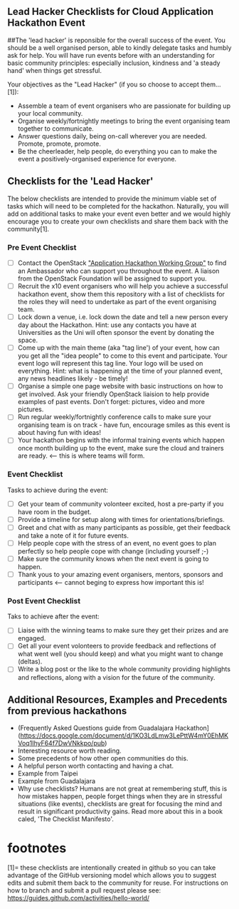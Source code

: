 ## Lead Hacker Checklists for Cloud Application Hackathon Event

##The 'lead hacker' is reponsible for the overall success of the event.  You should be a well organised person, able to kindly delegate tasks and humbly ask for help. You will have run events before with an understanding for basic community principles: especially inclusion, kindness and 'a steady hand' when things get stressful.

Your objectives as the "Lead Hacker" (if you so choose to accept them...[1]):

 * Assemble a team of event organisers who are passionate for building up your local community.
 * Organise weekly/fortnightly meetings to bring the event organising team together to communicate.
 * Answer questions daily, being on-call wherever you are needed.  Promote, promote, promote.
 * Be the cheerleader, help people, do everything you can to make the event a positively-organised experience for everyone.

## Checklists for the 'Lead Hacker'
The below checklists are intended to provide the minimum viable set of tasks which will need to be completed for the hackathon.  Naturally, you will add on additional tasks to make your event even better and we would highly encourage you to create your own checklists and share them back with the community[1].

### Pre Event Checklist

- [ ] Contact the OpenStack ["Application Hackathon Working Group"](https://wiki.openstack.org/wiki/Governance/Foundation/UserCommittee#Working_Groups_and_Teams) to find an Ambassador who can support you throughout the event.  A liaison from the OpenStack Foundation will be assigned to support you.
- [ ] Recruit the x10 event organisers who will help you achieve a successful hackathon event, show them this repository with a list of checklists for the roles they will need to undertake as part of the event organising team.
- [ ] Lock down a venue, i.e. lock down the date and tell a new person every day about the Hackathon.  Hint: use any contacts you have at Universities as the Uni will often sponsor the event by donating the space.
- [ ] Come up with the main theme (aka "tag line') of your event, how can you get all the "idea people" to come to this event and participate.  Your event logo will represent this tag line.  Your logo will be used on everything. Hint: what is happening at the time of your planned event, any news headlines likely - be timely!
- [ ] Organise a simple one page website with basic instructions on how to get involved.  Ask your friendly OpenStack liaision to help provide examples of past events.  Don't forget: pictures, video and more pictures.
- [ ] Run regular weekly/fortnightly conference calls to make sure your organising team is on track - have fun, encourage smiles as this event is about having fun with ideas!
- [ ] Your hackathon begins with the informal training events which happen once month building up to the event, make sure the cloud and trainers are ready.  <-- this is where teams will form.

### Event Checklist

Tasks to achieve during the event:
- [ ] Get your team of community volonteer excited, host a pre-party if you have room in the budget.
- [ ] Provide a timeline for setup along with times for orientations/briefings.
- [ ] Greet and chat with as many participants as possible, get their feedback and take a note of it for future events.
- [ ] Help people cope with the stress of an event, no event goes to plan perfectly so help people cope with change (including yourself ;-)
- [ ] Make sure the community knows when the next event is going to happen.
- [ ] Thank yous to your amazing event organisers, mentors, sponsors and participants <-- cannot beging to express how important this is!

### Post Event Checklist

Taks to achieve after the event:
- [ ] Liaise with the winning teams to make sure they get their prizes and are engaged.
- [ ] Get all your event volonteers to provide feedback and reflections of what went well (you should keep) and what you might want to change (deltas).
- [ ] Write a blog post or the like to the whole community providing highlights and reflections, along with a vision for the future of the community.

## Additional Resources, Examples and Precedents from previous hackathons

 * (Frequently Asked Questions guide from Guadalajara Hackathon](https://docs.google.com/document/d/1KO3LdLmw3LePttW4mY0EhMKVoq1IhyF64f7DwVNkkpo/pub)
 * Interesting resource worth reading.
 * Some precedents of how other open communities do this.
 * A helpful person worth contacting and having a chat.
 * Example from Taipei
 * Example from Guadalajara
 * Why use checklists?  Humans are not great at remembering stuff, this is how mistakes happen, people forget things when they are in stressful situations (like events), checklists are great for focusing the mind and result in significant productivity gains.  Read more about this in a book caled, 'The Checklist Manifesto'.

# footnotes
[1]= these checklists are intentionally created in github so you can take advantage of the GitHub versioning model which allows you to suggest edits and submit them back to the community for reuse.  For instructions on how to branch and submit a pull request please see: https://guides.github.com/activities/hello-world/

